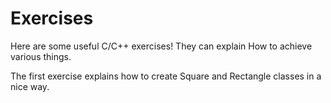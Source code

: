 # Exercises

Here are some useful C/C++ exercises! They can explain How to achieve various things.

The first exercise explains how to create Square and Rectangle classes in a nice way.
